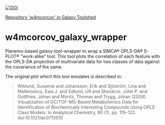 [![DOI](https://zenodo.org/badge/106058128.svg)](https://zenodo.org/badge/latestdoi/106058128)

[Repository 'w4mcorcov' in Galaxy Toolshed](https://toolshed.g2.bx.psu.edu/repository?repository_id=96046af0e175c57d)


# w4mcorcov_galaxy_wrapper

Planemo-based galaxy-tool-wrapper to wrap a SIMCA® OPLS-DA® S-PLOT® "work-alike" tool.
This tool plots the correlation of each feature with the OPLS-DA projection of multivariate data for two classes of data against the covariance of the same.

The original plot which this tool emulates is described in:
> Wiklund, Susanne and Johansson, Erik and Sjöström, Lina and Mellerowicz, Ewa J. and Edlund, Ulf and Shockcor, John P. and Gottfries, Johan and Moritz, Thomas and Trygg, Johan (2008). Visualization of GC/TOF-MS-Based Metabolomics Data for Identification of Biochemically Interesting Compounds Using OPLS Class Models. In Analytical Chemistry, 80 (1), pp. 115–122. doi:10.1021/ac0713510
